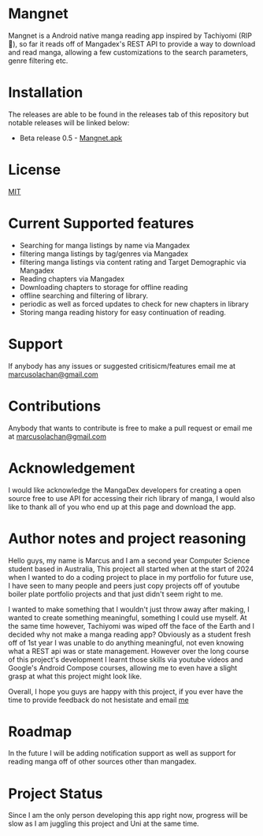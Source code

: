 # Mangnet
Mangnet is a Android native manga reading app inspired by Tachiyomi (RIP 🙏), so far it reads off of Mangadex's REST API to provide a way to download and read manga, allowing a few customizations to the search parameters, genre filtering etc.

# Installation
The releases are able to be found in the releases tab of this repository but notable releases will be linked below:
- Beta release 0.5 - [Mangnet.apk](https://github.com/marcusasdgg/pooMAgnet/releases/download/v1.0.99/app-release.apk)

# License
[MIT](https://choosealicense.com/licenses/mit/)

# Current Supported features
- Searching for manga listings by name via Mangadex
- filtering manga listings by tag/genres via Mangadex
- filtering manga listings via content rating and Target Demographic via Mangadex
- Reading chapters via Mangadex
- Downloading chapters to storage for offline reading
- offline searching and filtering of library.
- periodic as well as forced updates to check for new chapters in library
- Storing manga reading history for easy continuation of reading.

# Support
If anybody has any issues or suggested critisicm/features email me at marcusolachan@gmail.com

# Contributions
Anybody that wants to contribute is free to make a pull request or email me at marcusolachan@gmail.com


# Acknowledgement
I would like acknowledge the MangaDex developers for creating a open source free to use API for accessing their rich library of manga, I would also like to thank all of you who end up at this page and download the app.

# Author notes and project reasoning
Hello guys, my name is Marcus and I am a second year Computer Science student based in Australia, This project all started when at the start of 2024 when I wanted to do a coding project to place in my portfolio for future use, I have seen to many people and peers just copy projects off of youtube boiler plate portfolio projects and that just didn't seem right to me. 

I wanted to make something that I wouldn't just throw away after making, I wanted to create something meaningful, something I could use myself. At the same time however, Tachiyomi was wiped off the face of the Earth and I decided why not make a manga reading app? Obviously as a student fresh off of 1st year I was unable to do anything meaningful, not even knowing what a REST api was or state management. However over the long course of this project's development I learnt those skills via youtube videos and Google's Android Compose courses, allowing me to even have a slight grasp at what this project might look like.

Overall, I hope you guys are happy with this project, if you ever have the time to provide feedback do not hesistate and email [me](marcusolachan@gmail.com)

# Roadmap
In the future I will be adding notification support as well as support for reading manga off of other sources other than mangadex.

# Project Status
Since I am the only person developing this app right now, progress will be slow as I am juggling this project and Uni at the same time.





